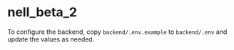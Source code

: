 # nell_beta_2

To configure the backend, copy `backend/.env.example` to `backend/.env` and update the values as needed.
